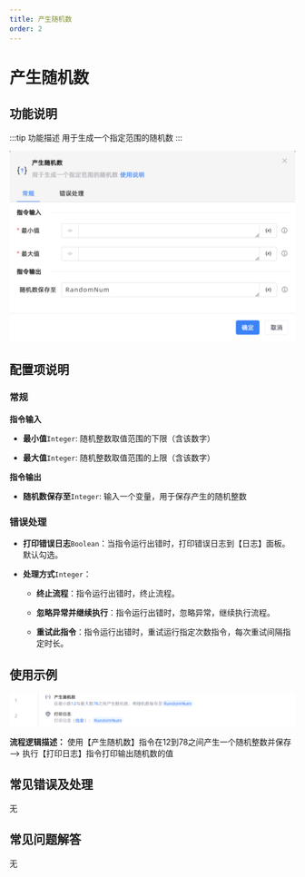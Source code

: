 ```yaml
---
title: 产生随机数
order: 2
---
```


# 产生随机数

## 功能说明

:::tip 功能描述
用于生成一个指定范围的随机数
:::

![产生随机数](../../assets/产生随机数_command.png)

## 配置项说明

### 常规

**指令输入**

- **最小值**`Integer`: 随机整数取值范围的下限（含该数字）

- **最大值**`Integer`: 随机整数取值范围的上限（含该数字）


**指令输出**

- **随机数保存至**`Integer`: 输入一个变量，用于保存产生的随机整数

### 错误处理

- **打印错误日志**`Boolean`：当指令运行出错时，打印错误日志到【日志】面板。默认勾选。

- **处理方式**`Integer`：

    - **终止流程**：指令运行出错时，终止流程。

    - **忽略异常并继续执行**：指令运行出错时，忽略异常，继续执行流程。

    - **重试此指令**：指令运行出错时，重试运行指定次数指令，每次重试间隔指定时长。

## 使用示例

![产生随机数](../../assets/产生随机数_demo.png)

**流程逻辑描述：** 使用【产生随机数】指令在12到78之间产生一个随机整数并保存 --> 执行【打印日志】指令打印输出随机数的值

## 常见错误及处理

无

## 常见问题解答

无


